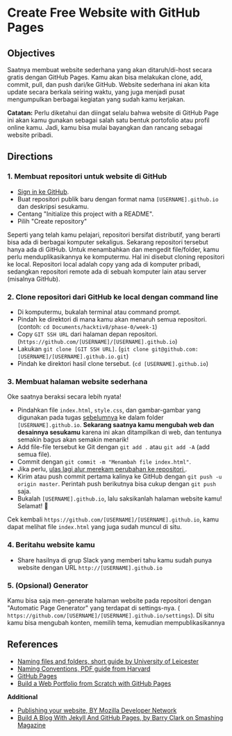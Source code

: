 # Create Free Website with GitHub Pages

## Objectives

Saatnya membuat website sederhana yang akan ditaruh/di-host secara gratis dengan GitHub Pages. Kamu akan bisa melakukan clone, add, commit, pull, dan push dari/ke GitHub. Website sederhana ini akan kita update secara berkala seiring waktu, yang juga menjadi pusat mengumpulkan berbagai kegiatan yang sudah kamu kerjakan.

**Catatan:** Perlu diketahui dan diingat selalu bahwa website di GitHub Page ini akan kamu gunakan sebagai salah satu bentuk portofolio atau profil online kamu. Jadi, kamu bisa mulai bayangkan dan rancang sebagai website pribadi.

## Directions

### 1. Membuat repositori untuk website di GitHub

- [Sign in ke GitHub](https://github.com/login).
- Buat repositori publik baru dengan format nama `[USERNAME].github.io` dan deskripsi sesukamu.
- Centang "Initialize this project with a README".
- Pilih "Create repository"

Seperti yang telah kamu pelajari, repositori bersifat distributif, yang berarti bisa ada di berbagai komputer sekaligus. Sekarang repositori tersebut hanya ada di GitHub. Untuk menambahkan dan mengedit file/folder, kamu perlu menduplikasikannya ke komputermu. Hal ini disebut cloning repositori ke local. Repositori local adalah copy yang ada di komputer pribadi, sedangkan repositori remote ada di sebuah komputer lain atau server (misalnya GitHub).

### 2. Clone repositori dari GitHub ke local dengan command line

- Di komputermu, bukalah terminal atau command prompt.
- Pindah ke direktori di mana kamu akan menaruh semua repositori. (contoh: `cd Documents/hacktiv8/phase-0/week-1`)
- Copy `GIT SSH URL` dari halaman depan repositori. (`https://github.com/[USERNAME]/[USERNAME].github.io`)
- Lakukan `git clone [GIT SSH URL]`. (`git clone git@github.com:[USERNAME]/[USERNAME].github.io.git`)
- Pindah ke direktori hasil clone tersebut. (`cd [USERNAME].github.io`)

### 3. Membuat halaman website sederhana

Oke saatnya beraksi secara lebih nyata!

- Pindahkan file `index.html`, `style.css`, dan gambar-gambar yang digunakan pada tugas [sebelumnya](modules/menghias-laman-html3.md) ke dalam folder `[USERNAME].github.io`. **Sekarang saatnya kamu mengubah web dan desainnya sesukamu** karena ini akan ditampilkan di web, dan tentunya semakin bagus akan semakin menarik!
- Add file-file tersebut ke Git dengan `git add .` atau `git add -A` (add semua file).
- Commit dengan `git commit -m "Menambah file index.html"`.
- Jika perlu, [ulas lagi alur merekam perubahan ke repositori ](https://git-scm.com/book/en/v2/Git-Basics-Recording-Changes-to-the-Repository).
- Kirim atau push commit pertama kalinya ke GitHub dengan `git push -u origin master`. Perintah push berikutnya bisa cukup dengan `git push` saja.
- Bukalah `[USERNAME].github.io`, lalu saksikanlah halaman website kamu! Selamat! :tada:

Cek kembali `https://github.com/[USERNAME]/[USERNAME].github.io`, kamu dapat melihat file `index.html` yang juga sudah muncul di situ.

### 4. Beritahu website kamu

- Share hasilnya di grup Slack yang memberi tahu kamu sudah punya website dengan URL `http://[USERNAME].github.io`

### 5. (Opsional) Generator

Kamu bisa saja men-generate halaman website pada repositori dengan "Automatic Page Generator" yang terdapat di settings-nya. ( `https://github.com/[USERNAME]/[USERNAME].github.io/settings`). Di situ kamu bisa mengubah konten, memilih tema, kemudian mempublikasikannya

## References

- [Naming files and folders, short guide by University of Leicester](http://www2.le.ac.uk/services/research-data/organise-data/naming-files)
- [Naming Conventions, PDF guide from Harvard](http://library.harvard.edu/sites/default/files/NamingConventions.pdf)
- [GitHub Pages](https://pages.github.com)
- [Build a Web Portfolio from Scratch with GitHub Pages](https://dannguyen.github.io/github-for-portfolios)

**Additional**

- [Publishing your website, BY Mozilla Developer Network](https://developer.mozilla.org/en-US/Learn/Getting_started_with_the_web/Publishing_your_website)
- [Build A Blog With Jekyll And GitHub Pages, by Barry Clark on Smashing Magazine](https://www.smashingmagazine.com/2014/08/build-blog-jekyll-github-pages)
